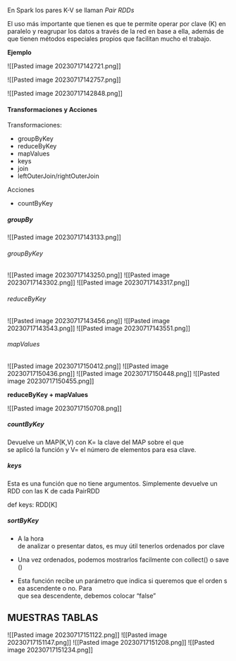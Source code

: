 
En Spark los pares K-V se llaman *Pair RDDs*

El uso más importante que tienen es que te permite operar por clave (K) en paralelo y reagrupar los datos a través de la red en base a ella, además de que tienen métodos especiales propios que facilitan mucho el trabajo.

**Ejemplo**

![[Pasted image 20230717142721.png]]


![[Pasted image 20230717142757.png]]

![[Pasted image 20230717142848.png]]

#### Transformaciones y Acciones

Transformaciones:
- groupByKey
- reduceByKey
- mapValues
- keys
- join
- leftOuterJoin/rightOuterJoin

Acciones 
- countByKey

##### groupBy

![[Pasted image 20230717143133.png]]

###### groupByKey

![[Pasted image 20230717143250.png]]
![[Pasted image 20230717143302.png]]
![[Pasted image 20230717143317.png]]


###### reduceByKey

![[Pasted image 20230717143456.png]]
![[Pasted image 20230717143543.png]]
![[Pasted image 20230717143551.png]]


###### mapValues

![[Pasted image 20230717150412.png]]
![[Pasted image 20230717150436.png]]
![[Pasted image 20230717150448.png]]
![[Pasted image 20230717150455.png]]


**reduceByKey + mapValues**

![[Pasted image 20230717150708.png]]


##### countByKey

Devuelve un MAP(K,V) con K= la clave del MAP sobre el que se aplicó la función y V= el número de elementos para esa clave.


##### keys


Esta es una función que no tiene argumentos. Simplemente devuelve un RDD con las K de cada PairRDD​

def keys: RDD[K]


##### sortByKey

- A la hora de analizar o presentar datos, es muy útil tenerlos ordenados por clave​
    
- Una vez ordenados, podemos mostrarlos facilmente con collect() o save()​
    
- Esta función recibe un parámetro que indica si queremos que el orden sea ascendente o no. Para que sea descendente, debemos colocar “false”


## MUESTRAS TABLAS

![[Pasted image 20230717151122.png]]
![[Pasted image 20230717151147.png]]
![[Pasted image 20230717151208.png]]
![[Pasted image 20230717151234.png]]
